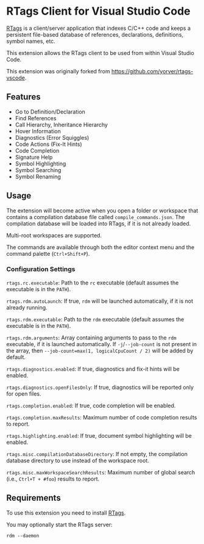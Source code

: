 # RTags Client for Visual Studio Code

[RTags](https://github.com/Andersbakken/rtags) is a client/server application that indexes C/C++ code and keeps a persistent file-based database of references, declarations, definitions, symbol names, etc.

This extension allows the RTags client to be used from within Visual Studio Code.

This extension was originally forked from https://github.com/yorver/rtags-vscode.

## Features

* Go to Definition/Declaration
* Find References
* Call Hierarchy, Inheritance Hierarchy
* Hover Information
* Diagnostics (Error Squiggles)
* Code Actions (Fix-It Hints)
* Code Completion
* Signature Help
* Symbol Highlighting
* Symbol Searching
* Symbol Renaming

## Usage

The extension will become active when you open a folder or workspace that contains a compilation database file called `compile_commands.json`. The compilation database will be loaded into RTags, if it is not already loaded.

Multi-root workspaces are supported.

The commands are available through both the editor context menu and the command palette (`Ctrl+Shift+P`).

### Configuration Settings

`rtags.rc.executable`: Path to the `rc` executable (default assumes the executable is in the `PATH`).

`rtags.rdm.autoLaunch`: If true, `rdm` will be launched automatically, if it is not already running.

`rtags.rdm.executable`: Path to the `rdm` executable (default assumes the executable is in the `PATH`).

`rtags.rdm.arguments`: Array containing arguments to pass to the `rdm` executable, if it is launched automatically. If `-j`/`--job-count` is not present in the array, then `--job-count=max(1, logicalCpuCount / 2)` will be added by default.

`rtags.diagnostics.enabled`: If true, diagnostics and fix-it hints will be enabled.

`rtags.diagnostics.openFilesOnly`: If true, diagnostics will be reported only for open files.

`rtags.completion.enabled`: If true, code completion will be enabled.

`rtags.completion.maxResults`: Maximum number of code completion results to report.

`rtags.highlighting.enabled`: If true, document symbol highlighting will be enabled.

`rtags.misc.compilationDatabaseDirectory`: If not empty, the compilation database directory to use instead of the workspace root.

`rtags.misc.maxWorkspaceSearchResults`: Maximum number of global search (i.e., `Ctrl+T + #foo`) results to report.

## Requirements

To use this extension you need to install [RTags](https://github.com/Andersbakken/rtags).

You may optionally start the RTags server:

    rdm --daemon
